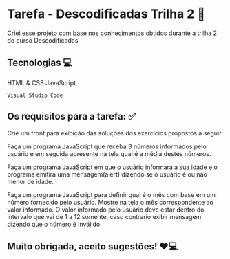 # Tarefa - Descodificadas Trilha 2 💖

Criei esse projeto com base nos conhecimentos obtidos durante a trilha 2 do curso Descodificadas

## Tecnologias 💻
HTML & CSS
JavaScript

```
Visual Studio Code
```
## Os requisitos para a tarefa: ✅

Crie um front para exibição das soluções dos exercícios propostos a seguir:

Faça um programa JavaScript que receba 3 números informados pelo usuário e em seguida apresente na tela qual é a média destes números. 

Faça um programa JavaScript em que o usuário informará a sua idade e o programa emitirá uma mensagem(alert) dizendo se o usuário é ou não menor de idade. 

Faça um programa JavaScript para definir qual é o mês com base em um número fornecido pelo usuário. Mostre na tela o mês correspondente ao valor informado. O valor informado pelo usuário deve estar dentro do intervalo que vai de 1 a 12 somente, caso contrario exibir mensagem dizendo que o número é inválido.

## Muito obrigada, aceito sugestões! ❤️💻
